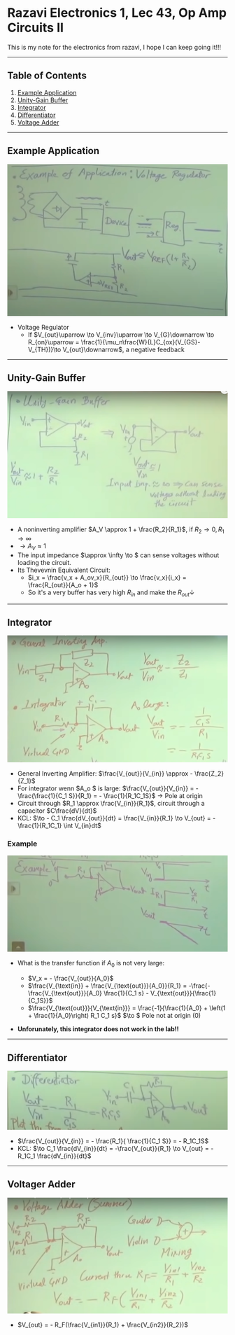 # Razavi Electronics 1, Lec 43, Op Amp Circuits II

This is my note for the electronics from razavi, I hope I can keep going it!!!

---

## Table of Contents
1. [Example Application](#example-application)
2. [Unity-Gain Buffer](#unity-gain-buffer)
3. [Integrator](#integrator)
4. [Differentiator](#differentiator)
5. [Voltage Adder](#voltager-adder)



---
## Example Application
![](/images/VoltageRegulator.png)
+ Voltage Regulator
    + If $V_{out}\uparrow \to V_{inv}\uparrow \to V_{G}\downarrow \to R_{on}\uparrow = \frac{1}{\mu_n\frac{W}{L}C_{ox}(V_{GS}-V_{TH})}\to V_{out}\downarrow$, a negative feedback

---
## Unity-Gain Buffer
![](/images/UnityGainBuffer.png)
+ A noninverting amplifier $A_V \approx 1 + \frac{R_2}{R_1}$, if $R_2 \to 0, R_1 \to \infty$
+ $\to A_V \approx 1$
+ The input impedance $\approx \infty \to $ can sense voltages without loading the circuit.
+ Its Thevevnin Equivalent Circuit:
    + $i_x = \frac{v_x + A_ov_x}{R_{out}} \to \frac{v_x}{i_x} = \frac{R_{out}}{A_o + 1}$
    + So it's  a very buffer  has very high $R_{in}$ and make the $R_{out}\downarrow$

---
## Integrator
![](/images/Integrator.png)
+ General Inverting Amplifier: $\frac{V_{out}}{V_{in}} \approx - \frac{Z_2}{Z_1}$
+ For integrator wenn $A_o $ is large: $\frac{V_{out}}{V_{in}} = - \frac{\frac{1}{C_1 S}}{R_1} = - \frac{1}{R_1C_1S}$ $\to$ Pole at origin
+ Circuit through $R_1 \approx \frac{V_{in}}{R_1}$, circuit through a capacitor $C\frac{dV}{dt}$
+ KCL: $\to - C_1 \frac{dV_{out}}{dt} = \frac{V_{in}}{R_1} \to V_{out} = - \frac{1}{R_1C_1} \int V_{in}dt$
### Example
![](/images/IntegratorExp.png)

+ What is the transfer function if $A_0$ is not very large:
    + $V_x = - \frac{V_{out}}{A_0}$
    + $\frac{V_{\text{in}} + \frac{V_{\text{out}}}{A_0}}{R_1} = -\frac{-\frac{V_{\text{out}}}{A_0} \frac{1}{C_1 s} - V_{\text{out}}}{\frac{1}{C_1S}}$
    + $\frac{V_{\text{out}}}{V_{\text{in}}} = \frac{-1}{\frac{1}{A_0} + \left(1 + \frac{1}{A_0}\right) R_1 C_1 s}$ $\to $ Pole not at origin (0)

+ **Unforunately, this integrator does not work in the lab!!**

---
## Differentiator 
![](/images/Differentiator.png)
+ $\frac{V_{out}}{V_{in}} = - \frac{R_1}{ \frac{1}{C_1 S}} = - R_1C_1S$
+  KCL: $\to C_1 \frac{dV_{in}}{dt} = -\frac{V_{out}}{R_1} \to V_{out} = - R_1C_1 \frac{dV_{in}}{dt}$

---
## Voltager Adder
![](/images/VoltageAdder.png)
+ $V_{out} = - R_F(\frac{V_{in1}}{R_1} + \frac{V_{in2}}{R_2})$